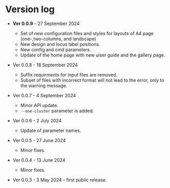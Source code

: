 # Version log

* **Ver 0.0.9** - 27 September 2024 
	- Set of new configuration files and styles for layouts of A4 page (one-,two-columns, and landscape)
	- New design and locus label positions.
	- New config and cmd parameters.
	- Update of the home page with new uiser guide and the gallery page.

* Ver 0.0.8 - 18 September 2024 
	- Suffix requirments for input files are removed.
	- Subset of files with incorrect format will not lead to the error, only to the warning message.

* Ver 0.0.7 - 4 September 2024 
	-  Minor API update. 
	- `--one-cluster` parameter is added.

* Ver 0.0.6 - 2 July 2024 
	-  Update of parameter names.

* Ver 0.0.5 - 27 June 2024 
	-  Minor fixes.

* Ver 0.0.4 - 13 June 2024 
	-  Minor fixes.

* Ver 0.0.3 - 3 May 2024 - first public release. 
